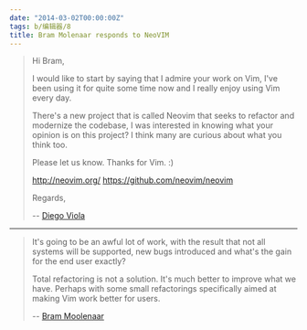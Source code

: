 ```yaml
---
date: "2014-03-02T00:00:00Z"
tags: b/编辑器/8
title: Bram Molenaar responds to NeoVIM
---
```


> Hi Bram,
> 
> I would like to start by saying that I admire your work on Vim, I've been using
> it for quite some time now and I really enjoy using Vim every day.
> 
> There's a new project that is called Neovim that seeks to refactor and
> modernize the codebase, I was interested in knowing what your opinion is on
> this project? I think many are curious about what you think too.
> 
> Please let us know. Thanks for Vim. :)
> 
> http://neovim.org/
> https://github.com/neovim/neovim
> 
> Regards,
>
> -- [Diego Viola](http://www.reddit.com/r/linux/comments/1yrln5/bram_molenaar_responds_to_neovim/)

---

> It's going to be an awful lot of work, with the result that not all systems
> will be supported, new bugs introduced and what's the gain for the end user
> exactly?
> 
> Total refactoring is not a solution. It's much better to improve what we have.
> Perhaps with some small refactorings specifically aimed at making Vim work
> better for users.
>
> -- [Bram Moolenaar](http://www.reddit.com/r/linux/comments/1yrln5/bram_molenaar_responds_to_neovim/)
